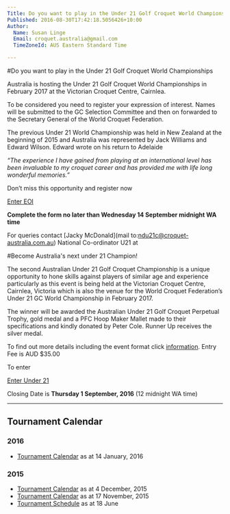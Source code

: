 ```yaml
---
Title: Do you want to play in the Under 21 Golf Croquet World Championships
Published: 2016-08-30T17:42:18.5056426+10:00
Author:
  Name: Susan Linge
  Email: croquet.australia@gmail.com
  TimeZoneId: AUS Eastern Standard Time

---
```

#Do you want to play in the Under 21 Golf Croquet World Championships

Australia is hosting the Under 21 Golf Croquet World Championships in February 2017 at the Victorian Croquet Centre, Cairnlea.

To be considered you need to register your expression of interest.  Names will be submitted to the GC Selection Committee and then on forwarded to the Secretary General of the World Croquet Federation.

The previous Under 21 World Championship was held in New Zealand at the beginning of 2015 and Australia was represented by Jack Williams and Edward Wilson.  Edward wrote on his return to Adelaide 

*“The experience I have gained from playing at an international level has been invaluable to my croquet career and has provided me with life long wonderful memories.”*

Don’t miss this opportunity and register now

<a href="/tournaments/2017/gc/u21-worlds-eoi" class="btn btn-primary btn-lg" role="button">Enter EOI</a>

**Complete the form no later than Wednesday 14 September midnight WA time**

For queries contact [Jacky McDonald](mail to:ndu21c@croquet-australia.com.au) National Co-ordinator U21 at 



#Become Australia's next under 21 Champion!

The second Australian Under 21 Golf Croquet Championship is a unique opportunity to hone skills against players of similar age and experience particularly as this event is being held at the Victorian Croquet Centre, Cairnlea, Victoria which is also the venue for the World Croquet Federation’s Under 21 GC World Championship in February 2017.

The winner will be awarded the Australian Under 21 Golf Croquet Perpetual Trophy, gold medal and a PFC Hoop Maker Mallet made to their specifications and kindly donated by Peter Cole.  Runner Up receives the silver medal.

To find out more details including the event format click [information](/september-flyer-v2.pdf).
Entry Fee is AUD $35.00  

To enter

<a href="/tournaments/2016/gc/u21" class="btn btn-primary btn-lg" role="button">Enter Under 21</a>

Closing Date is **Thursday 1 September, 2016** (12 midnight WA time)









---





## Tournament Calendar

### 2016

- [Tournament Calendar](/aca-tournament-calendar-as-at-14-january-2016.pdf) as at 14 January, 2016

### 2015

- [Tournament Calendar](/2015-2019-aca-tournament-program-as-at-4-december.pdf) as at 4 December, 2015
- [Tournament Calendar](/2015-2019-aca-tournament-calendar-as-at-17-nov-2015.pdf) as at 17 November, 2015
- [Tournament Schedule](/2015-2019-aca-tournament-program-as-at-18-june-2015-2-.pdf) as at 18 June